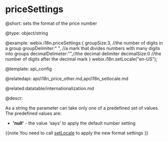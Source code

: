 priceSettings
=============


@short: sets the format of the price number
	

@type: object/string

@example:
webix.i18n.priceSettings:{
		groupSize:3,        //the number of digits in a group
		groupDelimiter:" ", //a mark that divides numbers with many digits into groups
		decimalDelimeter:"",//the decimal delimiter
		decimalSize:0       //the number of digits after the decimal mark
}
webix.i18n.setLocale("en-US");

@template:	api_config

@relatedapi: api/i18n_price_other.md,api/i18n_setlocale.md

@related:datatable/internationalization.md


@descr:

As a string the parameter can take only one of a predefined set of values. <br> 
The predefined values are:

- **'null'** - the value 'says' to apply the default number setting


{{note
You need to call <a href="api/i18n_setlocale.md">setLocale</a> to apply the new format settings
}}